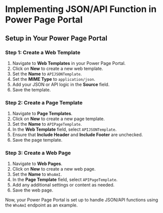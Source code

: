 # Implementing JSON/API Function in Power Page Portal

## Setup in Your Power Page Portal

### Step 1: Create a Web Template

1. Navigate to **Web Templates** in your Power Page Portal.
2. Click on **New** to create a new web template.
3. Set the **Name** to `APIJSONTemplate`.
4. Set the **MIME Type** to `application/json`.
5. Add your JSON or API logic in the **Source** field.
6. Save the template.

### Step 2: Create a Page Template

1. Navigate to **Page Templates**.
2. Click on **New** to create a new page template.
3. Set the **Name** to `APIPageTemplate`.
4. In the **Web Template** field, select `APIJSONTemplate`.
5. Ensure that **Include Header** and **Include Footer** are unchecked.
6. Save the page template.

### Step 3: Create a Web Page

1. Navigate to **Web Pages**.
2. Click on **New** to create a new web page.
3. Set the **Name** to `WhoAmI`.
4. In the **Page Template** field, select `APIPageTemplate`.
5. Add any additional settings or content as needed.
6. Save the web page.

Now, your Power Page Portal is set up to handle JSON/API functions using the `WhoAmI` endpoint as an example.

